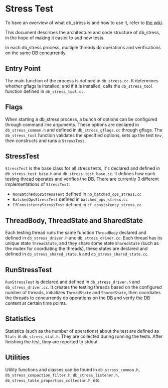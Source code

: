 # Stress Test

To have an overview of what db_stress is and how to use it, refer to [the wiki](https://github.com/facebook/rocksdb/wiki/Stress-test).

This document describes the architecture and code structure of db_stress, in the hope of making it easier to add new tests.

In each db_stress process, multiple threads do operations and verifications on the same DB concurrently.

## Entry Point
The main function of the process is defined in `db_stress.cc`.
It determines whether gflags is installed, and if it is installed, calls the `db_stress_tool` function defined in `db_stress_tool.cc`.

## Flags
When starting a db_stress process, a bunch of options can be configured through command line arguments.
These options are declared in `db_stress_common.h` and defined in `db_stress_gflags.cc` through gflags.
The `db_stress_tool` function validates the specified options, sets up the test `Env`, then constructs and runs a `StressTest`.

## StressTest
`StressTest` is the base class for all stress tests, it's declared and defined in `db_stress_test_base.h` and `db_stress_test_base.cc`.
It defines how each testing thread operates and verifies the DB.
There are currently 3 different implementations of `StressTest`:
- `NonBatchedOpsStressTest` defined in `no_batched_ops_stress.cc`
- `BatchedOpsStressTest` defined in `batched_ops_stress.cc`
- `CfConsistencyStressTest` defined in `cf_consistency_stress.cc`

## ThreadBody, ThreadState and SharedState
Each testing thread runs the same function `ThreadBody` declared and defined in `db_stress_driver.h` and `db_stress_driver.cc`.
Each thread has its unique state `ThreadState`, and they share some state `SharedState` (such as the mutex for coordiating the threads), these states are declared and defined in `db_stress_shared_state.h` and `db_stress_shared_state.cc`.

## RunStressTest
`RunStressTest` is declared and defined in `db_stress_driver.h` and `db_stress_driver.cc`.
It creates the testing threads based on the configured number of threads, initializes `ThreadState` and `SharedState`,
then coordiates the threads to concurrently do operations on the DB and verify the DB content at certain time points.

## Statistics
Statistics (such as the number of operations) about the test are defined as `Stats` in `db_stress_stat.h`.
They are collected during running the tests. After finishing the test, they are reported to stdout.

## Utilities
Utility functions and classes can be found in `db_stress_common.h`, `db_stress_compaction_filter.h`, `db_stress_listener.h`, `db_stress_table_properties_collector.h`, etc.
